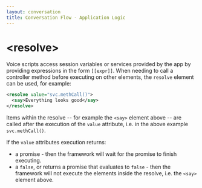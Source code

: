 ```yaml
---
layout: conversation
title: Conversation Flow - Application Logic
---
```

# &lt;resolve&gt;

Voice scripts access session variables or services provided by the app by providing expressions in the form `[[expr]]`. When needing to call a controller method before executing on other elements, the `resolve` element can be used, for example:

```xml
<resolve value="svc.methCall()">
  <say>Everything looks good</say>
</resolve>
```

Items within the resolve -- for example the `<say>` element above -- are called after the execution of the `value` attribute, i.e. in the above example `svc.methCall()`.

If the `value` attributes execution returns:
* a promise - then the framework will wait for the promise to finish executing.
* a `false`, or returns a promise that evaluates to `false` - then the framework will not execute the elements inside the resolve, i.e. the `<say>` element above.

